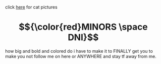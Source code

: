 click [here](https://instagram.com/gaga_and_me) for cat pictures

# $${\color{red}MINORS \space DNI}$$
how big and bold and colored do i have to make it to FINALLY get you to make you not follow me on here or ANYWHERE and stay tf away from me. 
